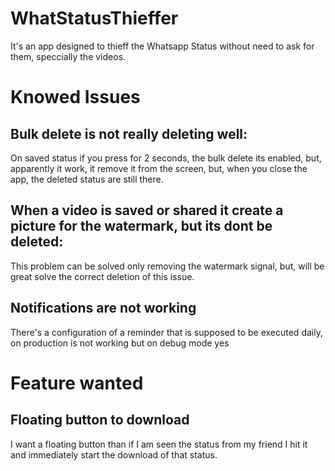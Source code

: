 # WhatStatusThieffer
 It's an app designed to thieff the Whatsapp Status without need to ask for them, speccially the videos.
 
# Knowed Issues

## Bulk delete is not really deleting well: 
On saved status if you press for 2 seconds, the bulk delete its enabled, but, apparently it work, it remove it from the screen, but, when you close the app, the deleted status are still there.

## When a video is saved or shared it create a picture for the watermark, but its dont be deleted: 
This problem can be solved only removing the watermark signal, but, will be great solve the correct deletion of this issue.

## Notifications are not working
There's a configuration of a reminder that is supposed to be executed daily, on production is not working but on debug mode yes

# Feature wanted

## Floating button to download
I want a floating button than if I am seen the status from my friend I hit it and immediately start the download of that status.
